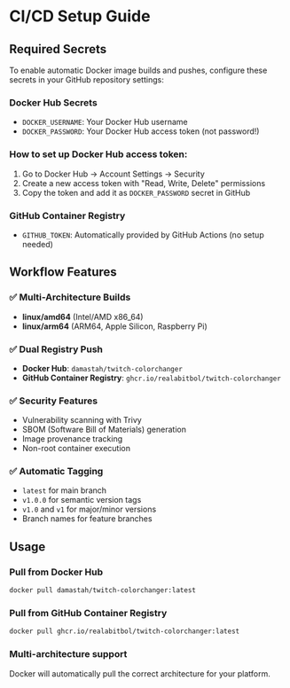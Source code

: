 # CI/CD Setup Guide

## Required Secrets

To enable automatic Docker image builds and pushes, configure these secrets in your GitHub repository settings:

### Docker Hub Secrets
- `DOCKER_USERNAME`: Your Docker Hub username
- `DOCKER_PASSWORD`: Your Docker Hub access token (not password!)

### How to set up Docker Hub access token:
1. Go to Docker Hub → Account Settings → Security
2. Create a new access token with "Read, Write, Delete" permissions
3. Copy the token and add it as `DOCKER_PASSWORD` secret in GitHub

### GitHub Container Registry
- `GITHUB_TOKEN`: Automatically provided by GitHub Actions (no setup needed)

## Workflow Features

### ✅ Multi-Architecture Builds
- **linux/amd64** (Intel/AMD x86_64)
- **linux/arm64** (ARM64, Apple Silicon, Raspberry Pi)

### ✅ Dual Registry Push
- **Docker Hub**: `damastah/twitch-colorchanger`
- **GitHub Container Registry**: `ghcr.io/realabitbol/twitch-colorchanger`

### ✅ Security Features
- Vulnerability scanning with Trivy
- SBOM (Software Bill of Materials) generation
- Image provenance tracking
- Non-root container execution

### ✅ Automatic Tagging
- `latest` for main branch
- `v1.0.0` for semantic version tags
- `v1.0` and `v1` for major/minor versions
- Branch names for feature branches

## Usage

### Pull from Docker Hub
```bash
docker pull damastah/twitch-colorchanger:latest
```

### Pull from GitHub Container Registry
```bash
docker pull ghcr.io/realabitbol/twitch-colorchanger:latest
```

### Multi-architecture support
Docker will automatically pull the correct architecture for your platform.
